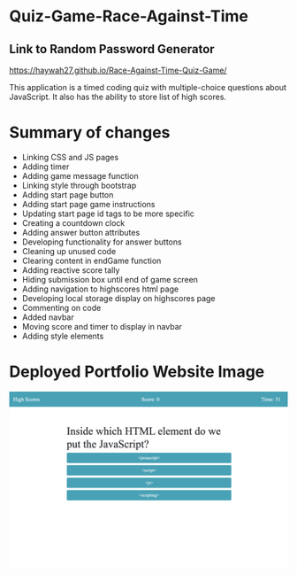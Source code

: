 # Quiz-Game-Race-Against-Time
## Link to Random Password Generator
https://haywah27.github.io/Race-Against-Time-Quiz-Game/


This application is a timed coding quiz with multiple-choice questions about JavaScript. It also has the ability to store list of high scores.

# Summary of changes
* Linking CSS and JS pages
* Adding timer
* Adding game message function
* Linking style through bootstrap
* Adding start page button
* Adding start page game instructions
* Updating start page id tags to be more specific
* Creating a countdown clock
* Adding answer button attributes
* Developing functionality for answer buttons
* Cleaning up unused code
* Clearing content in endGame function 
* Adding reactive score tally
* Hiding submission box until end of game screen
* Adding navigation to highscores html page
* Developing local storage display on highscores page
* Commenting on code
* Added navbar
* Moving score and timer to display in navbar
* Adding style elements

# Deployed Portfolio Website Image
<img src="./Assets/deployed-application.png" alt="deployed-website">